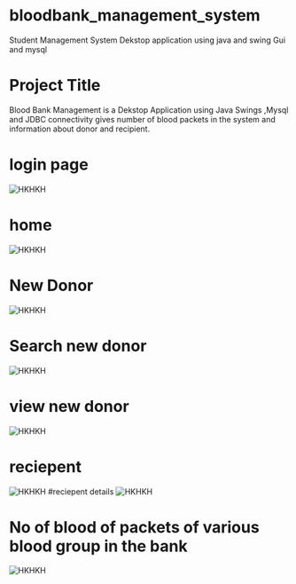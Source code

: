 # bloodbank_management_system
Student Management System Dekstop application using java and swing Gui and mysql

# Project Title

Blood Bank Management is a Dekstop Application using Java Swings ,Mysql and JDBC connectivity gives number of blood packets in the system and information about donor and recipient.

# login page
![HKHKH](images/a1.PNG)
# home
![HKHKH](images/a2.PNG)
# New Donor
![HKHKH](images/a3.PNG)
# Search new donor
![HKHKH](images/a4.PNG)
# view new donor
![HKHKH](images/a5.PNG)
# reciepent
![HKHKH](images/a6.PNG)
#reciepent details
![HKHKH](images/a7.PNG)
# No of blood of packets of various blood group in the bank
![HKHKH](images/a8.PNG)
